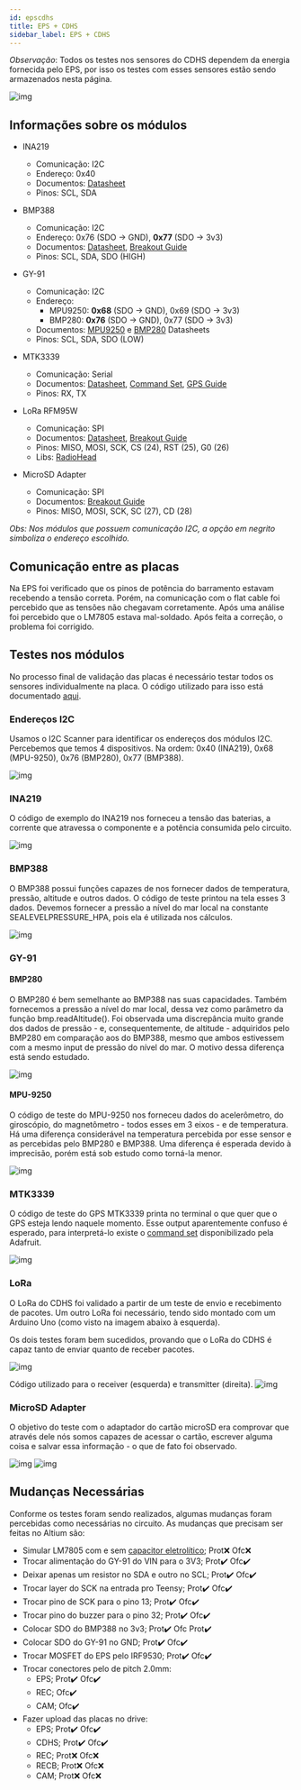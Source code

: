 ```yaml
---
id: epscdhs
title: EPS + CDHS
sidebar_label: EPS + CDHS
---
```


*Observação*: Todos os testes nos sensores do CDHS dependem da energia fornecida pelo EPS, por isso os testes com esses sensores estão sendo armazenados nesta página.

![img](/img/docs/aurora/hardware/integracao/int_epscdhs.jpeg)

## Informações sobre os módulos
- INA219
    - Comunicação: I2C
    - Endereço: 0x40
    - Documentos: [Datasheet](https://www.ti.com/lit/ds/symlink/ina219.pdf)
    - Pinos: SCL, SDA

- BMP388
    - Comunicação: I2C
    - Endereço: 0x76 (SDO -> GND), **0x77** (SDO -> 3v3)  
    - Documentos: [Datasheet](https://www.mouser.com/pdfdocs/BST-BMP388-DS001-01.pdf), [Breakout Guide](https://learn.adafruit.com/adafruit-bmp388-bmp390-bmp3xx)
    - Pinos: SCL, SDA, SDO (HIGH)

- GY-91
    - Comunicação: I2C
    - Endereço:
        - MPU9250: **0x68** (SDO -> GND), 0x69 (SDO -> 3v3)
        - BMP280: **0x76** (SDO -> GND), 0x77 (SDO -> 3v3)
    - Documentos: [MPU9250](https://invensense.tdk.com/wp-content/uploads/2015/02/PS-MPU-9250A-01-v1.1.pdf) e [BMP280](https://cdn-shop.adafruit.com/datasheets/BST-BMP280-DS001-11.pdf) Datasheets
    - Pinos: SCL, SDA, SDO (LOW)

- MTK3339
    - Comunicação: Serial
    - Documentos: [Datasheet](https://cdn-shop.adafruit.com/datasheets/GlobalTop-FGPMMOPA6H-Datasheet-V0A.pdf), [Command Set](https://cdn-shop.adafruit.com/datasheets/PMTK_A11.pdf), [GPS Guide](https://www.adafruit.com/product/790)
    - Pinos: RX, TX

- LoRa RFM95W
    - Comunicação: SPI
    - Documentos: [Datasheet](https://www.hoperf.com/data/upload/portal/20190801/RFM96W-V2.0.pdf), [Breakout Guide](https://learn.adafruit.com/adafruit-rfm69hcw-and-rfm96-rfm95-rfm98-lora-packet-padio-breakouts/overview)
    - Pinos: MISO, MOSI, SCK, CS (24), RST (25), G0 (26)
    - Libs: [RadioHead](https://www.airspayce.com/mikem/arduino/RadioHead/classRH__RF95.html)

- MicroSD Adapter
    - Comunicação: SPI
    - Documentos: [Breakout Guide](https://learn.sparkfun.com/tutorials/microsd-breakout-with-level-shifter-hookup-guide?_ga=2.241187777.251676394.1611503180-1140351207.1611042160)
    - Pinos: MISO, MOSI, SCK, SC (27), CD (28)

*Obs: Nos módulos que possuem comunicação I2C, a opção em negrito simboliza o endereço escolhido.*

## Comunicação entre as placas
Na EPS foi verificado que os pinos de potência do barramento estavam recebendo a tensão correta. Porém, na comunicação com o flat cable foi percebido que as tensões não chegavam corretamente. Após uma análise foi percebido que o LM7805 estava mal-soldado. Após feita a correção, o problema foi corrigido.

## Testes nos módulos
No processo final de validação das placas é necessário testar todos os sensores individualmente na placa. O código utilizado para isso está documentado [aqui](/docs/aurorav2/software/testes/leituraescrita).

### Endereços I2C
Usamos o I2C Scanner para identificar os endereços dos módulos I2C. Percebemos que temos 4 dispositivos. Na ordem: 0x40 (INA219), 0x68 (MPU-9250), 0x76 (BMP280), 0x77 (BMP388).

![img](/img/docs/aurora/hardware/integracao/i2cscanneroutput.png)

### INA219
O código de exemplo do INA219 nos forneceu a tensão das baterias, a corrente que atravessa o componente e a potência consumida pelo circuito.

![img](/img/docs/aurora/hardware/integracao/inatest.png)


### BMP388
O BMP388 possui funções capazes de nos fornecer dados de temperatura, pressão, altitude e outros dados. O código de teste printou na tela esses 3 dados. Devemos fornecer a pressão a nível do mar local na constante SEALEVELPRESSURE_HPA, pois ela é utilizada nos cálculos.

![img](/img/docs/aurora/hardware/integracao/bmp388test.png)

### GY-91
#### BMP280
O BMP280 é bem semelhante ao BMP388 nas suas capacidades. Também fornecemos a pressão a nível do mar local, dessa vez como parâmetro da função bmp.readAltitude(). Foi observada uma discrepância muito grande dos dados de pressão - e, consequentemente, de altitude - adquiridos pelo BMP280 em comparação aos do BMP388, mesmo que ambos estivessem com a mesmo input de pressão do nível do mar. O motivo dessa diferença está sendo estudado.


![img](/img/docs/aurora/hardware/integracao/bmp280test.png)

#### MPU-9250
O código de teste do MPU-9250 nos forneceu dados do acelerômetro, do giroscópio, do magnetômetro - todos esses em 3 eixos - e de temperatura. Há uma diferença considerável na temperatura percebida por esse sensor e as percebidas pelo BMP280 e BMP388. Uma diferença é esperada devido à imprecisão, porém está sob estudo como torná-la menor.

![img](/img/docs/aurora/hardware/integracao/mpu9250test.png)


### MTK3339
O código de teste do GPS MTK3339 printa no terminal o que quer que o GPS esteja lendo naquele momento. Esse output aparentemente confuso é esperado, para interpretá-lo existe o [command set](https://cdn-shop.adafruit.com/datasheets/PMTK_A11.pdf) disponibilizado pela Adafruit.

![img](/img/docs/aurora/hardware/integracao/gpstest.png)


### LoRa
O LoRa do CDHS foi validado a partir de um teste de envio e recebimento de pacotes. Um outro LoRa foi necessário, tendo sido montado com um Arduino Uno (como visto na imagem abaixo à esquerda).

Os dois testes foram bem sucedidos, provando que o LoRa do CDHS é capaz tanto de enviar quanto de receber pacotes.

![img](/img/docs/aurora/hardware/integracao/lorahardtest.jpeg)

Código utilizado para o receiver (esquerda) e transmitter (direita).
![img](/img/docs/aurora/hardware/integracao/lorasofttest.png)


### MicroSD Adapter
O objetivo do teste com o adaptador do cartão microSD era comprovar que através dele nós somos capazes de acessar o cartão, escrever alguma coisa e salvar essa informação - o que de fato foi observado.

![img](/img/docs/aurora/hardware/integracao/microsdtest.png)
![img](/img/docs/aurora/hardware/integracao/microsdtestfile.png)


## Mudanças Necessárias
Conforme os testes foram sendo realizados, algumas mudanças foram percebidas como necessárias no circuito. As mudanças que precisam ser feitas no Altium são:
- Simular LM7805 com e sem [capacitor eletrolítico](https://electronics.stackexchange.com/questions/288368/selecting-the-correct-input-output-capacitors-for-a-7805); Prot:x: Ofc:x:
- Trocar alimentação do GY-91 do VIN para o 3V3; Prot:heavy_check_mark: Ofc:heavy_check_mark:
- Deixar apenas um resistor no SDA e outro no SCL; Prot:heavy_check_mark: Ofc:heavy_check_mark:
- Trocar layer do SCK na entrada pro Teensy; Prot:heavy_check_mark: Ofc:heavy_check_mark:
- Trocar pino de SCK para o pino 13; Prot:heavy_check_mark: Ofc:heavy_check_mark:
- Trocar pino do buzzer para o pino 32; Prot:heavy_check_mark: Ofc:heavy_check_mark:
- Colocar SDO do BMP388 no 3v3; Prot:heavy_check_mark: Ofc Prot:heavy_check_mark:
- Colocar SDO do GY-91 no GND; Prot:heavy_check_mark: Ofc:heavy_check_mark:
- Trocar MOSFET do EPS pelo IRF9530; Prot:heavy_check_mark: Ofc:heavy_check_mark:
- Trocar conectores pelo de pitch 2.0mm:
    - EPS; Prot:heavy_check_mark: Ofc:heavy_check_mark:
    - REC; Ofc:heavy_check_mark:
    - CAM; Ofc:heavy_check_mark:
- Fazer upload das placas no drive:
    - EPS; Prot:heavy_check_mark: Ofc:heavy_check_mark:
    - CDHS; Prot:heavy_check_mark: Ofc:heavy_check_mark:
    - REC; Prot:x: Ofc:x:
    - RECB; Prot:x: Ofc:x:
    - CAM; Prot:x: Ofc:x: